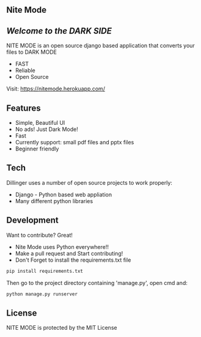 ## Nite Mode

## _Welcome to the DARK SIDE_

NITE MODE is an open source django based application that converts your files to DARK MODE

- FAST
- Reliable
- Open Source

Visit: https://nitemode.herokuapp.com/


## Features

- Simple, Beautiful UI
- No ads! Just Dark Mode!
- Fast
- Currently support: small pdf files and pptx files 
- Beginner friendly 

## Tech

Dillinger uses a number of open source projects to work properly:

- Django - Python based web appliation
- Many different python libraries

## Development

Want to contribute? Great!

- Nite Mode uses Python everywhere!!
- Make a pull request and Start contributing!
- Don't Forget to install the requirements.txt file

```sh
pip install requirements.txt
```
Then go to the project directory containing 'manage.py', open cmd and:

```sh
python manage.py runserver
```

## License

NITE MODE is protected by the MIT License

